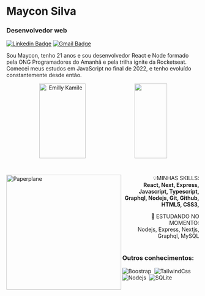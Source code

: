 # Maycon Silva
### Desenvolvedor web

[![Linkedin Badge](https://img.shields.io/badge/-Maycon%20Silva-00875f?style=flat-square&logo=Linkedin&logoColor=white&link=https://www.linkedin.com/in/diego-schell-fernandes/)](https://www.linkedin.com/in/mayconslv/) 
[![Gmail Badge](https://img.shields.io/badge/-mayconslv.contato@gmail.com-00875f?style=flat-square&logo=Gmail&logoColor=white&link=mailto:mayconslv.contato@gmail.com)](mailto:mayconslv.contato@gmail.com)


Sou Maycon, tenho 21 anos e sou desenvolvedor React e Node formado pela ONG Programadores do Amanhã e pela trilha ignite da Rocketseat. Comecei meus estudos em JavaScript no final de 2022, e tenho evoluído constantemente desde então.

<div align="center">  
  <img width="49%" height="195px" src="https://github-readme-stats.vercel.app/api?username=mayconslv&show_icons=true&count_private=true&title_color=18F9D8&icon_color=00B79E&text_color=c9d1d9&bg_color=0d1117&border_color=00B79E" alt="Emilly Kamile" /> 
  <img width="41%" height="195px" src="https://github-readme-stats.vercel.app/api/top-langs/?username=mayconslv&layout=compact&title_color=18F9D8&icon_color=00B79E&text_color=c9d1d9&bg_color=0d1117&border_color=00B79E" />
</div>

#
 
<img src="https://i.ibb.co/XSFtMrT/aviao.png" min-width="300px" max-width="300px" width="300px" align="left" alt="Paperplane">

<p align="right">
  💡MINHAS SKILLS: <br />
  <strong>React, Next, Express, Javascript, Typescript, <br />
  Graphql, Nodejs, Git, Github, HTML5, CSS3, <br />
  </strong>
</p>

<p align="right">
 📝 ESTUDANDO NO MOMENTO: <br />
Nodejs, Express, Nextjs, Graphql, MySQL <br />
 
</p>

#

### Outros conhecimentos:
![Boostrap](https://img.shields.io/badge/-boostrap-0D1117?style=for-the-badge&logo=bootstrap&labelColor=0D1117)&nbsp;
![TailwindCss](https://img.shields.io/badge/-tailwindcss-0D1117?style=for-the-badge&logo=tailwindcss&labelColor=0D1117)&nbsp;
![Nodejs](https://img.shields.io/badge/-nodejs-0D1117?style=for-the-badge&logo=nodedotjs&labelColor=0D1117)&nbsp;
![SQLite](https://img.shields.io/badge/-SQLite-0D1117?style=for-the-badge&logo=mysql&labelColor=0D1117)&nbsp;


<!-- ![Contribution](https://activity-graph.herokuapp.com/graph?username=emillykamile&theme=gotham&hide_border=true&area=true) -->

